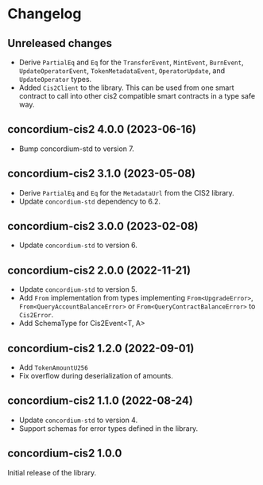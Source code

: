 # Changelog

## Unreleased changes

- Derive `PartialEq` and `Eq` for the `TransferEvent`, `MintEvent`, `BurnEvent`, `UpdateOperatorEvent`, `TokenMetadataEvent`, `OperatorUpdate`, and `UpdateOperator` types.
- Added `Cis2Client` to the library. This can be used from one smart contract to call into other cis2 compatible smart contracts in a type safe way.

## concordium-cis2 4.0.0 (2023-06-16)

- Bump concordium-std to version 7.

## concordium-cis2 3.1.0 (2023-05-08)

- Derive `PartialEq` and `Eq` for the `MetadataUrl` from the CIS2 library.
- Update `concordium-std` dependency to 6.2.

## concordium-cis2 3.0.0 (2023-02-08)

- Update `concordium-std` to version 6.

## concordium-cis2 2.0.0 (2022-11-21)

- Update `concordium-std` to version 5.
- Add `From` implementation from types implementing `From<UpgradeError>`, `From<QueryAccountBalanceError>` or `From<QueryContractBalanceError>` to `Cis2Error`.
- Add SchemaType for Cis2Event<T, A>

## concordium-cis2 1.2.0 (2022-09-01)

- Add `TokenAmountU256`
- Fix overflow during deserialization of amounts.

## concordium-cis2 1.1.0 (2022-08-24)

- Update `concordium-std` to version 4.
- Support schemas for error types defined in the library.

## concordium-cis2 1.0.0

Initial release of the library.
